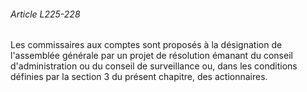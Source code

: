 ###### Article L225-228

Les commissaires aux comptes sont proposés à la désignation de l'assemblée générale par un projet de résolution émanant du conseil d'administration ou du conseil de surveillance ou, dans les conditions définies par la section 3 du présent chapitre, des actionnaires.

